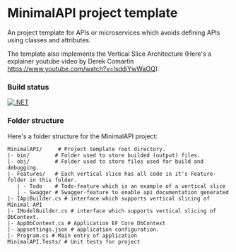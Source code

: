 # MinimalAPI project template
An project template for APIs or microservices which avoids
defining APIs using classes and attributes.

The template also implements the Vertical Slice Architecture
(Here's a explainer youtube video by Derek Comartin https://www.youtube.com/watch?v=lsddiYwWaOQ).

### Build status
[![.NET](https://github.com/kavhad/dotnet-project-templates/actions/workflows/dotnet.yml/badge.svg)](https://github.com/kavhad/dotnet-project-templates/actions/workflows/dotnet.yml)

### Folder structure

Here's a folder structure for the MinimalAPI project:

```
MinimalAPI/     # Project template root directory.
|- bin/        # Folder used to store builded (output) files.
|- obj/        # Folder used to store files used for build and debugging.
|- Features/   # Each vertical slice has all code in it's Feature-folder in this folder.
   | - Todo    # Todo-feature which is an example of a vertical slice  
   | - Swagger # Swagger-feature to enable api documentation generated          
|- IApiBuilder.cs # interface which supports vertical slicing of Minimal API
|- IModelBuilder.cs # interface which supports vertical slicing of DbContext.
|- AppDbContext.cs # Application EF Core DbContext 
|- appsettings.json # application configuration.
|- Program.cs # Main entry of application
MinimalAPI.Tests/ # Unit tests for project